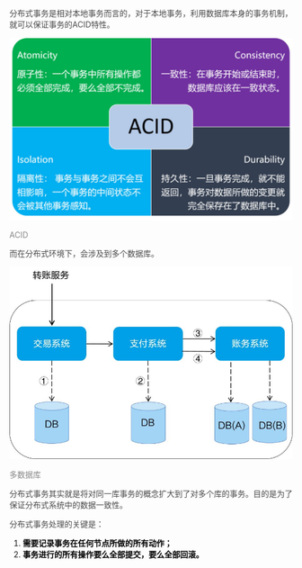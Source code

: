 <font style="color:rgb(74, 74, 74);">分布式事务是相对本地事务而言的，对于本地事务，利用数据库本身的事务机制，就可以保证事务的ACID特性。</font>

![image-1725899430650](./assets/image-1725899430650.png)

<font style="color:rgb(136, 136, 136);">ACID</font>

<font style="color:rgb(74, 74, 74);">而在分布式环境下，会涉及到多个数据库。</font>

![image-1725899431094](./assets/image-1725899431094.jpeg)

<font style="color:rgb(136, 136, 136);">多数据库</font>

<font style="color:rgb(74, 74, 74);">分布式事务其实就是将对同一库事务的概念扩大到了对多个库的事务。目的是为了保证分布式系统中的数据一致性。</font>

<font style="color:rgb(74, 74, 74);">分布式事务处理的关键是：</font>

1. **<font style="color:rgb(1, 1, 1);">需要记录事务在任何节点所做的所有动作；</font>**
2. **<font style="color:rgb(1, 1, 1);">事务进行的所有操作要么全部提交，要么全部回滚。</font>**

